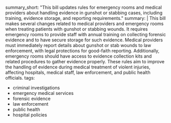 summary_short: "This bill updates rules for emergency rooms and medical providers about handling evidence in gunshot or stabbing cases, including training, evidence storage, and reporting requirements."
summary: |
  This bill makes several changes related to medical providers and emergency rooms when treating patients with gunshot or stabbing wounds. It requires emergency rooms to provide staff with annual training on collecting forensic evidence and to have secure storage for such evidence. Medical providers must immediately report details about gunshot or stab wounds to law enforcement, with legal protections for good-faith reporting. Additionally, emergency rooms should have access to evidence collection kits and related procedures to gather evidence properly. These rules aim to improve the handling of evidence during medical treatment of violent injuries, affecting hospitals, medical staff, law enforcement, and public health officials.
tags:
  - criminal investigations
  - emergency medical services
  - forensic evidence
  - law enforcement
  - public health
  - hospital policies
